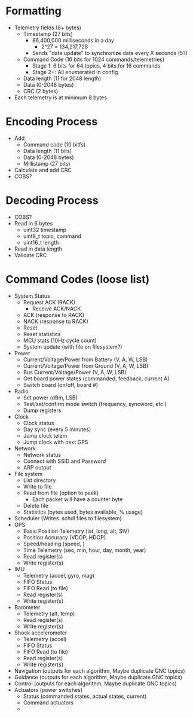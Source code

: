 # Formatting
* Telemetry fields (8+ bytes)
    * Timestamp (27 bits)
        * 86,400,000 milliseconds in a day
            * 2^27 = 134,217,728
        * Sends "date update" to synchronize date every X seconds (5?)
    * Command Code (10 bits for 1024 commands/telemetries)
        * Stage 1: 6 bits for 64 topics, 4 bits for 16 commands 
        * Stage 2+: All enumerated in config 
    * Data length (11 for 2048 length)
    * Data (0-2048 bytes)
    * CRC (2 bytes)
* Each telemetry is at minimum 8 bytes

# Encoding Process
* Add
    * Command code (10 bitfs)
    * Data length (11 bits)
    * Data (0-2048 bytes)
    * Millistamp (27 bits)
* Calculate and add CRC
* COBS?

# Decoding Process
* COBS?
* Read in 6 bytes
    * uint32 timestamp
    * uint8_t topic, command
    * uint16_t length
* Read in data length
* Validate CRC



# Command Codes (loose list)
- System Status
    - Request ACK (RACK)
        - Receive ACK/NACK
    - ACK (response to RACK)
    - NACK (response to RACK)
    - Reset
    - Reset statistics
    - MCU stats (10Hz cycle count)
    - System update (with file on filesystem?)
- Power
    - Current/Voltage/Power from Battery (V, A, W, LSB)
    - Current/Voltage/Power from Ground (V, A, W, LSB)
    - Bus Current/Voltage/Power (V, A, W, LSB)
    - Get board power states (commanded, feedback, current A)
    - Switch board (on/off, board #)
- Radio
    - Set power (dBm, LSB)
    - Test/set/confirm mode switch (frequency, syncword, etc.)
    - Dump registers
- Clock
    - Clock status
    - Day sync (every 5 minutes)
    - Jump clock telem
    - Jump clock with next GPS
- Network
    - Network status
    - Connect with SSID and Password
    - ARP output
- File system
    - List directory
    - Write to file
    - Read from file (option to peek)
        - Each packet will have a counter byte
    - Delete file
    - Statistics (bytes used, bytes available, % usage)
- Scheduler (Writes .schdl files to filesystem)
- GPS
    - Basic Position Telemetry (lat, long, alt, SIV)
    - Position Accuracy (VDOP, HDOP)
    - Speed/heading (speed, )
    - Time Telemetry (sec, min, hour, day, month, year)
    - Read register(s)
    - Write register(s)
- IMU
    - Telemetry (accel, gyro, mag)
    - FIFO Status
    - FIFO Read (to file)
    - Read register(s)
    - Write register(s)
- Barometer
    - Telemetry (alt, temp)
    - Read register(s)
    - Write register(s)
- Shock accelerometer
    - Telemetry (accel)
    - FIFO Status
    - FIFO Read (to file)
    - Read register(s)
    - Write register(s)
- Navigation (outputs for each algorithm, Maybe duplicate GNC topics)
- Guidance (outputs for each algorithm, Maybe duplicate GNC topics)
- Control (outputs for each algorithm, Maybe duplicate GNC topics)
- Actuators (power switches)
    - Status (commanded states, actual states, current)
    - Command actuators
    - 